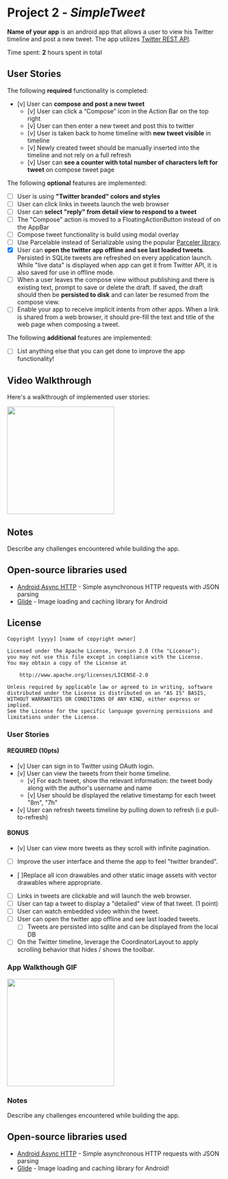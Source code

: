 # Project 2 - *SimpleTweet*

**Name of your app** is an android app that allows a user to view his Twitter timeline and post a new tweet. The app utilizes [Twitter REST API](https://dev.twitter.com/rest/public).

Time spent: **2** hours spent in total

## User Stories

The following **required** functionality is completed:

- [v] User can **compose and post a new tweet**
  - [v] User can click a “Compose” icon in the Action Bar on the top right
  - [v] User can then enter a new tweet and post this to twitter
  - [v] User is taken back to home timeline with **new tweet visible** in timeline
  - [v] Newly created tweet should be manually inserted into the timeline and not rely on a full refresh
  - [v] User can **see a counter with total number of characters left for tweet** on compose tweet page

The following **optional** features are implemented:

- [ ] User is using **"Twitter branded" colors and styles**
- [ ] User can click links in tweets launch the web browser 
- [ ] User can **select "reply" from detail view to respond to a tweet**
- [ ] The "Compose" action is moved to a FloatingActionButton instead of on the AppBar
- [ ] Compose tweet functionality is build using modal overlay
- [ ] Use Parcelable instead of Serializable using the popular [Parceler library](http://guides.codepath.org/android/Using-Parceler).
- [x] User can **open the twitter app offline and see last loaded tweets**. Persisted in SQLite tweets are refreshed on every application launch. While "live data" is displayed when app can get it from Twitter API, it is also saved for use in offline mode.
- [ ] When a user leaves the compose view without publishing and there is existing text, prompt to save or delete the draft. If saved, the draft should then be **persisted to disk** and can later be resumed from the compose view.
- [ ] Enable your app to receive implicit intents from other apps. When a link is shared from a web browser, it should pre-fill the text and title of the web page when composing a tweet. 

The following **additional** features are implemented:

- [ ] List anything else that you can get done to improve the app functionality!

## Video Walkthrough

Here's a walkthrough of implemented user stories:

<img src=![SimpleTweetPart2](https://user-images.githubusercontent.com/80604127/135705223-403fae55-9670-416e-94ca-e027dd245f7d.gif)
width=250><br>



## Notes

Describe any challenges encountered while building the app.

## Open-source libraries used

- [Android Async HTTP](https://github.com/codepath/CPAsyncHttpClient) - Simple asynchronous HTTP requests with JSON parsing
- [Glide](https://github.com/bumptech/glide) - Image loading and caching library for Android

## License

    Copyright [yyyy] [name of copyright owner]

    Licensed under the Apache License, Version 2.0 (the "License");
    you may not use this file except in compliance with the License.
    You may obtain a copy of the License at

        http://www.apache.org/licenses/LICENSE-2.0

    Unless required by applicable law or agreed to in writing, software
    distributed under the License is distributed on an "AS IS" BASIS,
    WITHOUT WARRANTIES OR CONDITIONS OF ANY KIND, either express or implied.
    See the License for the specific language governing permissions and
    limitations under the License.


### User Stories

#### REQUIRED (10pts)

- [v] User can sign in to Twitter using OAuth login.
- [v] User can view the tweets from their home timeline.
	- [v] For each tweet, show the relevant information: the tweet body along with the author's username and name
	- [v] User should be displayed the relative timestamp for each tweet "8m", "7h"
- [v] User can refresh tweets timeline by pulling down to refresh (i.e pull-to-refresh) 
#### BONUS

- [v] User can view more tweets as they scroll with infinite pagination.
- [ ] Improve the user interface and theme the app to feel "twitter branded".
- [ ]Replace all icon drawables and other static image assets with vector drawables where appropriate.
- [ ] Links in tweets are clickable and will launch the web browser.
- [ ] User can tap a tweet to display a "detailed" view of that tweet. (1 point)
- [ ] User can watch embedded video within the tweet.
- [ ] User can open the twitter app offline and see last loaded tweets.
	- [ ] Tweets are persisted into sqlite and can be displayed from the local DB
- [ ] On the Twitter timeline, leverage the CoordinatorLayout to apply scrolling behavior that hides / shows the toolbar.

### App Walkthough GIF

<img src="https://user-images.githubusercontent.com/80604127/134796505-effa0dd3-0dff-498d-8cc2-46eba6cbec0a.gif" width=250><br>

### Notes

Describe any challenges encountered while building the app.

## Open-source libraries used
- [Android Async HTTP](https://github.com/codepath/CPAsyncHttpClient) - Simple asynchronous HTTP requests with JSON parsing
- [Glide](https://github.com/bumptech/glide) - Image loading and caching library for Android!
